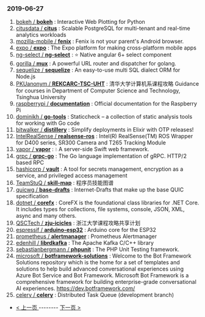 ### 2019-06-27 
1. [bokeh / **bokeh**](https://github.com/bokeh/bokeh) : Interactive Web Plotting for Python
1. [citusdata / **citus**](https://github.com/citusdata/citus) : Scalable PostgreSQL for multi-tenant and real-time analytics workloads
1. [mozilla-mobile / **fenix**](https://github.com/mozilla-mobile/fenix) : Fenix is not your parent's Android browser.
1. [expo / **expo**](https://github.com/expo/expo) : The Expo platform for making cross-platform mobile apps
1. [ng-select / **ng-select**](https://github.com/ng-select/ng-select) : ⭐️ Native angular 6+ select component
1. [gorilla / **mux**](https://github.com/gorilla/mux) : A powerful URL router and dispatcher for golang.
1. [sequelize / **sequelize**](https://github.com/sequelize/sequelize) : An easy-to-use multi SQL dialect ORM for Node.js
1. [PKUanonym / **REKCARC-TSC-UHT**](https://github.com/PKUanonym/REKCARC-TSC-UHT) : 清华大学计算机系课程攻略 Guidance for courses in Department of Computer Science and Technology, Tsinghua University
1. [raspberrypi / **documentation**](https://github.com/raspberrypi/documentation) : Official documentation for the Raspberry Pi
1. [dominikh / **go-tools**](https://github.com/dominikh/go-tools) : Staticcheck – a collection of static analysis tools for working with Go code
1. [bitwalker / **distillery**](https://github.com/bitwalker/distillery) : Simplify deployments in Elixir with OTP releases!
1. [IntelRealSense / **realsense-ros**](https://github.com/IntelRealSense/realsense-ros) : Intel(R) RealSense(TM) ROS Wrapper for D400 series, SR300 Camera and T265 Tracking Module
1. [vapor / **vapor**](https://github.com/vapor/vapor) : 💧 A server-side Swift web framework.
1. [grpc / **grpc-go**](https://github.com/grpc/grpc-go) : The Go language implementation of gRPC. HTTP/2 based RPC
1. [hashicorp / **vault**](https://github.com/hashicorp/vault) : A tool for secrets management, encryption as a service, and privileged access management
1. [TeamStuQ / **skill-map**](https://github.com/TeamStuQ/skill-map) : 程序员技能图谱
1. [quicwg / **base-drafts**](https://github.com/quicwg/base-drafts) : Internet-Drafts that make up the base QUIC specification
1. [dotnet / **corefx**](https://github.com/dotnet/corefx) : CoreFX is the foundational class libraries for .NET Core. It includes types for collections, file systems, console, JSON, XML, async and many others.
1. [QSCTech / **zju-icicles**](https://github.com/QSCTech/zju-icicles) : 浙江大学课程攻略共享计划
1. [espressif / **arduino-esp32**](https://github.com/espressif/arduino-esp32) : Arduino core for the ESP32
1. [prometheus / **alertmanager**](https://github.com/prometheus/alertmanager) : Prometheus Alertmanager
1. [edenhill / **librdkafka**](https://github.com/edenhill/librdkafka) : The Apache Kafka C/C++ library
1. [sebastianbergmann / **phpunit**](https://github.com/sebastianbergmann/phpunit) : The PHP Unit Testing framework.
1. [microsoft / **botframework-solutions**](https://github.com/microsoft/botframework-solutions) : Welcome to the Bot Framework Solutions repository which is the home for a set of templates and solutions to help build advanced conversational experiences using Azure Bot Service and Bot Framework. Microsoft Bot Framework is a comprehensive framework for building enterprise-grade conversational AI experiences. https://dev.botframework.com/
1. [celery / **celery**](https://github.com/celery/celery) : Distributed Task Queue (development branch) 

- [ < 上一页 ](https://github.com/able8/github-trending-daily-record/blob/master/2019-06-26.md) -------- [ 下一页 > ](https://github.com/able8/github-trending-daily-record/blob/master/2019-06-28.md)